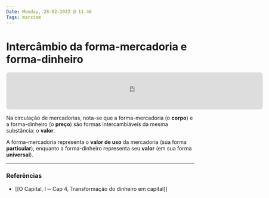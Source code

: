 ```yaml
---
Date: Monday, 28-02-2022 @ 11:46
Tags: marxism
---
```

# Intercâmbio da forma-mercadoria e forma-dinheiro
<!-- https://q.uiver.app/?q=WzAsMixbMCwwLCJcXHR0eyhGb3JtYS1tZXJjYWRvcmlhKX0iXSxbMywwLCJcXHR0eyhGb3JtYS1kaW5oZWlybyl9Il0sWzAsMSwiXFx0dHtWZW5kYSAoTeKUgEQpfSIsMCx7ImN1cnZlIjotMywiY29sb3VyIjpbMTgwLDYwLDYwXX0sWzE4MCw2MCw2MCwxXV0sWzEsMCwiXFx0dHtDb21wcmEgKETilIBNKX0iLDAseyJjdXJ2ZSI6LTMsImNvbG91ciI6WzMwLDYwLDYwXX0sWzMwLDYwLDYwLDFdXV0= --> <iframe class="quiver-embed" src="https://q.uiver.app/?q=WzAsMixbMCwwLCJcXHR0eyhGb3JtYS1tZXJjYWRvcmlhKX0iXSxbMywwLCJcXHR0eyhGb3JtYS1kaW5oZWlybyl9Il0sWzAsMSwiXFx0dHtWZW5kYSAoTeKUgEQpfSIsMCx7ImN1cnZlIjotMywiY29sb3VyIjpbMTgwLDYwLDYwXX0sWzE4MCw2MCw2MCwxXV0sWzEsMCwiXFx0dHtDb21wcmEgKETilIBNKX0iLDAseyJjdXJ2ZSI6LTMsImNvbG91ciI6WzMwLDYwLDYwXX0sWzMwLDYwLDYwLDFdXV0=&embed" width="688" height="100" style="border-radius: 8px; border: none;"></iframe>

Na circulação de mercadorias, nota-se que a forma-mercadoria (o **corpo**) e a forma-dinheiro (o **preço**) são formas intercambiáveis da mesma substância: o **valor**. 

A forma-mercadoria representa o **valor de uso** da mercadoria (sua forma **particular**), enquanto a forma-dinheiro representa seu **valor** (em sua forma **universal**).

---
### Referências
- [[O Capital, I ─ Cap 4, Transformação do dinheiro em capital]]